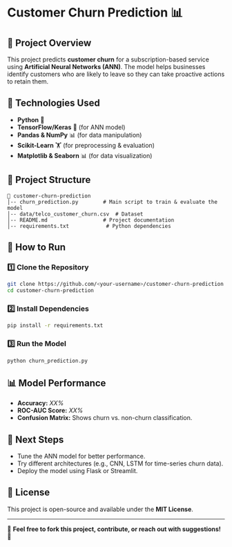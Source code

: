 # Customer Churn Prediction 📊

## 📌 Project Overview
This project predicts **customer churn** for a subscription-based service using **Artificial Neural Networks (ANN)**. The model helps businesses identify customers who are likely to leave so they can take proactive actions to retain them.

## 🔹 Technologies Used
- **Python** 🐍
- **TensorFlow/Keras** 🧠 (for ANN model)
- **Pandas & NumPy** 📊 (for data manipulation)
- **Scikit-Learn** 🏋️ (for preprocessing & evaluation)
- **Matplotlib & Seaborn** 📊 (for data visualization)

## 📂 Project Structure
```
📁 customer-churn-prediction
│-- churn_prediction.py        # Main script to train & evaluate the model
│-- data/telco_customer_churn.csv  # Dataset
│-- README.md                  # Project documentation
│-- requirements.txt            # Python dependencies
```

## 🚀 How to Run
### **1️⃣ Clone the Repository**
```bash
git clone https://github.com/<your-username>/customer-churn-prediction.git
cd customer-churn-prediction
```

### **2️⃣ Install Dependencies**
```bash
pip install -r requirements.txt
```

### **3️⃣ Run the Model**
```bash
python churn_prediction.py
```

## 📊 Model Performance
- **Accuracy:** _XX%_  
- **ROC-AUC Score:** _XX%_  
- **Confusion Matrix:** Shows churn vs. non-churn classification.

## 📌 Next Steps
- Tune the ANN model for better performance.
- Try different architectures (e.g., CNN, LSTM for time-series churn data).
- Deploy the model using Flask or Streamlit.

## 📜 License
This project is open-source and available under the **MIT License**.

---
🙌 **Feel free to fork this project, contribute, or reach out with suggestions!** 🚀

